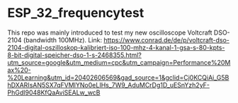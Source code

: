 # ESP_32_frequencytest
This repo was mainly introduced to test my new oscilloscope Voltcraft DSO-2104 (bandwidth 100MHz).
Link: https://www.conrad.de/de/p/voltcraft-dso-2104-digital-oszilloskop-kalibriert-iso-100-mhz-4-kanal-1-gsa-s-80-kpts-8-bit-digital-speicher-dso-1-s-2468355.html?utm_source=google&utm_medium=cpc&utm_campaign=Performance%20Max%20-%20Learning&utm_id=20402606569&gad_source=1&gclid=Cj0KCQiAi_G5BhDXARIsAN5SX7qFVMIYNo0eLIHs_7W9_AduMCrDg1D_uESnYzh2yF-PhGdI9048KfQaAviSEALw_wcB
